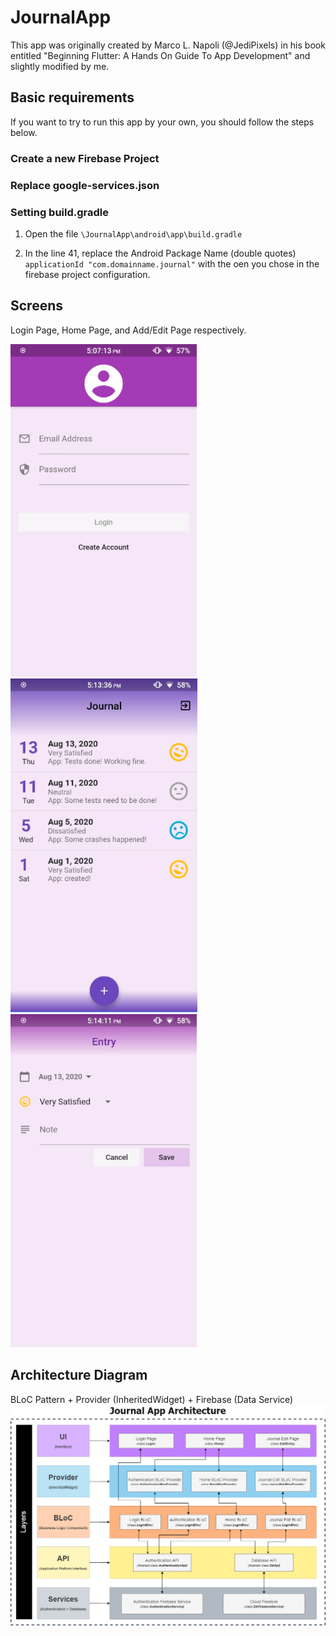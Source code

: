 # JournalApp
This app was originally created by Marco L. Napoli (@JediPixels) in his book entitled "Beginning Flutter: A Hands On Guide To App Development" and slightly modified by me.



## Basic requirements
If you want to try to run this app by your own, you should follow the steps below.

### Create a new Firebase Project


### Replace google-services.json


### Setting build.gradle

1) Open the file `\JournalApp\android\app\build.gradle`

2) In the line 41, replace the Android Package Name (double quotes)  `applicationId "com.domainname.journal"` with the oen you chose in the firebase project configuration.

## Screens
Login Page, Home Page, and Add/Edit Page respectively.

![LoginPage][]   ![HomePage][]   ![AddEditEntryPage][]


## Architecture Diagram
BLoC Pattern + Provider (InheritedWidget) + Firebase (Data Service)
![Journal][]



## 

[LoginPage]: https://github.com/Yvson/JournalApp/blob/master/ArchitectureScreens/LoginPage.png
[HomePage]: https://github.com/Yvson/JournalApp/blob/master/ArchitectureScreens/HomePage.png
[AddEditEntryPage]: https://github.com/Yvson/JournalApp/blob/master/ArchitectureScreens/AddEditEntryPage.png
[Journal]: https://github.com/Yvson/JournalApp/blob/master/ArchitectureScreens/Journal.png
